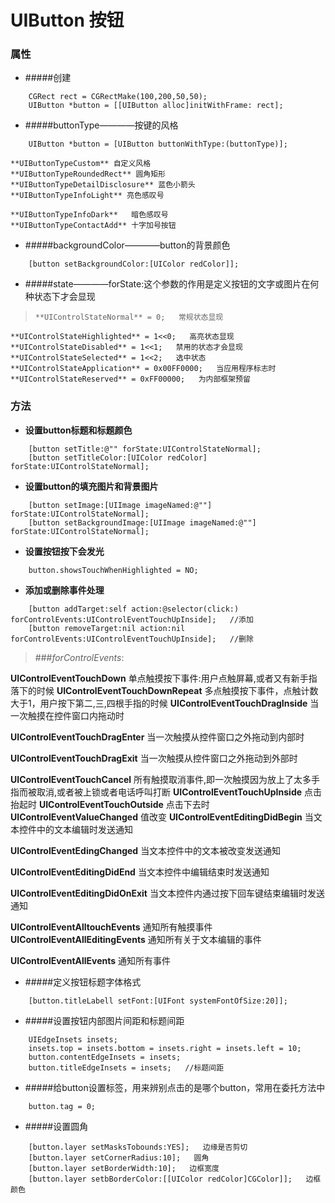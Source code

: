 # UIButton 按钮
### 属性
- #####创建
```
    CGRect rect = CGRectMake(100,200,50,50);
    UIButton *button = [[UIButton alloc]initWithFrame: rect];
```
- #####buttonType————按键的风格
```
    UIButton *button = [UIButton buttonWithType:(buttonType)];
```
> 
    **UIButtonTypeCustom** 自定义风格
    **UIButtonTypeRoundedRect** 圆角矩形
    **UIButtonTypeDetailDisclosure** 蓝色小箭头
    **UIButtonTypeInfoLight** 亮色感叹号
>
    **UIButtonTypeInfoDark**   暗色感叹号
    **UIButtonTypeContactAdd** 十字加号按钮

- #####backgroundColor————button的背景颜色
```
    [button setBackgroundColor:[UIColor redColor]];
```

- #####state————forState:这个参数的作用是定义按钮的文字或图片在何种状态下才会显现
>     **UIControlStateNormal** = 0;   常规状态显现
    **UIControlStateHighlighted** = 1<<0;   高亮状态显现
    **UIControlStateDisabled** = 1<<1;   禁用的状态才会显现
    **UIControlStateSelected** = 1<<2;   选中状态
    **UIControlStateApplication** = 0x00FF0000;   当应用程序标志时
    **UIControlStateReserved** = 0xFF00000;   为内部框架预留

### 方法
 - **设置button标题和标题颜色**
```
    [button setTitle:@"" forState:UIControlStateNormal];
    [button setTitleColor:[UIColor redColor] forState:UIControlStateNormal];
```
 - **设置button的填充图片和背景图片**
```
    [button setImage:[UIImage imageNamed:@""] forState:UIControlStateNormal];
    [button setBackgroundImage:[UIImage imageNamed:@""] forState:UIControlStateNormal];
```
 - **设置按钮按下会发光**
```
    button.showsTouchWhenHighlighted = NO;
```
 - **添加或删除事件处理**
```
    [button addTarget:self action:@selector(click:) forControlEvents:UIControlEventTouchUpInside];   //添加
    [button removeTarget:nil action:nil forControlEvents:UIControlEventTouchUpInside];   //删除
```
> ###*forControlEvents*:
> 
**UIControlEventTouchDown**   单点触摸按下事件:用户点触屏幕,或者又有新手指落下的时候
**UIControlEventTouchDownRepeat**   多点触摸按下事件，点触计数大于1，用户按下第二,三,四根手指的时候
**UIControlEventTouchDragInside**   当一次触摸在控件窗口内拖动时
> 
**UIControlEventTouchDragEnter**   当一次触摸从控件窗口之外拖动到内部时
> 
**UIControlEventTouchDragExit**   当一次触摸从控件窗口之外拖动到外部时
> 
**UIControlEventTouchCancel**   所有触摸取消事件,即一次触摸因为放上了太多手指而被取消,或者被上锁或者电话呼叫打断
**UIControlEventTouchUpInside**   点击抬起时
**UIControlEventTouchOutside**   点击下去时
**UIControlEventValueChanged**   值改变
**UIControlEventEditingDidBegin**   当文本控件中的文本编辑时发送通知
> 
**UIControlEventEdingChanged**   当文本控件中的文本被改变发送通知
> 
**UIControlEventEditingDidEnd**   当文本控件中编辑结束时发送通知
> 
**UIControlEventEditingDidOnExit**   当文本控件内通过按下回车键结束编辑时发送通知
> 
**UIControlEventAlltouchEvents**   通知所有触摸事件
**UIControlEventAllEditingEvents**   通知所有关于文本编辑的事件
> 
**UIControlEventAllEvents**   通知所有事件

- #####定义按钮标题字体格式
```
    [button.titleLabell setFont:[UIFont systemFontOfSize:20]];
```

- #####设置按钮内部图片间距和标题间距
```
    UIEdgeInsets insets;
    insets.top = insets.bottom = insets.right = insets.left = 10;
    button.contentEdgeInsets = insets;
    button.titleEdgeInsets = insets;   //标题间距
```

- #####给button设置标签，用来辨别点击的是哪个button，常用在委托方法中
```
    button.tag = 0;
```

- #####设置圆角
```
    [button.layer setMasksTobounds:YES];   边缘是否剪切
    [button.layer setCornerRadius:10];   圆角
    [button.layer setBorderWidth:10];   边框宽度
    [button.layer setbBorderColor:[[UIColor redColor]CGColor]];   边框颜色
```